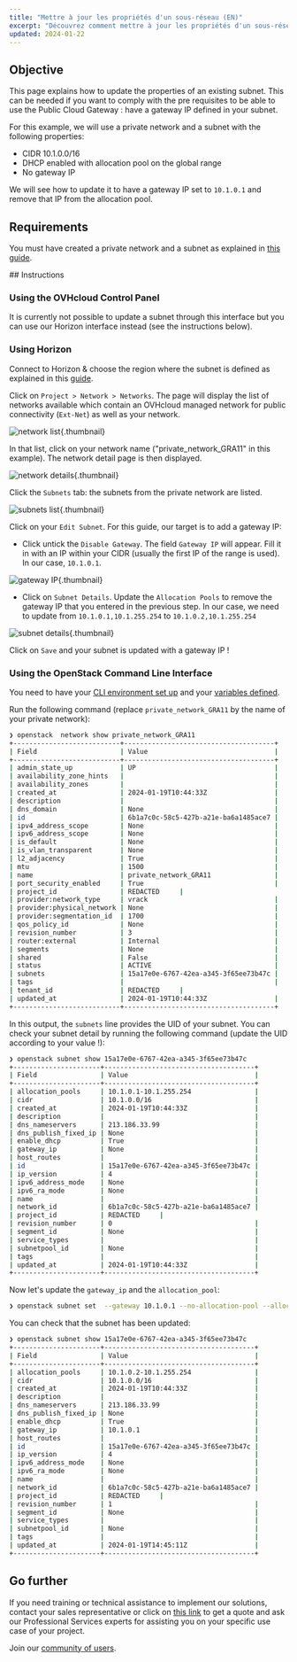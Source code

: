 ```yaml
---
title: "Mettre à jour les propriétés d'un sous-réseau (EN)"
excerpt: "Découvrez comment mettre à jour les propriétés d'un sous-réseau existant"
updated: 2024-01-22
---
```


## Objective

This page explains how to update the properties of an existing subnet. This can be needed if you want to comply with the pre requisites to be able to use the Public Cloud Gateway : have a gateway IP defined in your subnet.

For this example, we will use a private network and a subnet with the following properties:

- CIDR 10.1.0.0/16
- DHCP enabled with allocation pool on the global range
- No gateway IP 

We will see how to update it to have a gateway IP set to `10.1.0.1` and remove that IP from the allocation pool. 

## Requirements

You must have created a private network and a subnet as explained in [this guide](/pages/public_cloud/public_cloud_network_services/getting-started-07-creating-vrack).

## Instructions

### Using the OVHcloud Control Panel

It is currently not possible to update a subnet through this interface but you can use our Horizon interface instead (see the instructions below).

### Using Horizon

Connect to Horizon & choose the region where the subnet is defined as explained in this [guide](/pages/public_cloud/compute/introducing_horizon).

Click on `Project > Network > Networks`. The page will display the list of networks available which contain an OVHcloud managed network for public connectivity (`Ext-Net`) as well as your network.

![network list](images/network_list.png){.thumbnail}

In that list, click on your network name ("private_network_GRA11" in this example). The network detail page is then displayed.

![network details](images/network_details.png){.thumbnail}

Click the `Subnets` tab: the subnets from the private network are listed.

![subnets list](images/subnets_list.png){.thumbnail}

Click on your `Edit Subnet`. For this guide, our target is to add a gateway IP:

- Click untick the  `Disable Gateway`. The field `Gateway IP` will appear. Fill it in with an IP within your CIDR (usually the first IP of the range is used). In our case, `10.1.0.1`.

![gateway IP](images/add_gateway_ip.png){.thumbnail}

- Click on `Subnet Details`. Update the `Allocation Pools` to remove the gateway IP that you entered in the previous step. In our case, we need to update from `10.1.0.1,10.1.255.254` to `10.1.0.2,10.1.255.254`

![subnet details](images/subnet_details.png){.thumbnail}

Click on `Save` and your subnet is updated with a gateway IP !

### Using the OpenStack Command Line Interface

You need to have your [CLI environment set up](/pages/public_cloud/compute/prepare_the_environment_for_using_the_openstack_api) and your [variables defined](/pages/public_cloud/compute/loading_openstack_environment_variables).

Run the following command (replace `private_network_GRA11` by the name of your private network):

```bash 
❯ openstack  network show private_network_GRA11
+---------------------------+--------------------------------------+
| Field                     | Value                                |
+---------------------------+--------------------------------------+
| admin_state_up            | UP                                   |
| availability_zone_hints   |                                      |
| availability_zones        |                                      |
| created_at                | 2024-01-19T10:44:33Z                 |
| description               |                                      |
| dns_domain                | None                                 |
| id                        | 6b1a7c0c-58c5-427b-a21e-ba6a1485ace7 |
| ipv4_address_scope        | None                                 |
| ipv6_address_scope        | None                                 |
| is_default                | None                                 |
| is_vlan_transparent       | None                                 |
| l2_adjacency              | True                                 |
| mtu                       | 1500                                 |
| name                      | private_network_GRA11                |
| port_security_enabled     | True                                 |
| project_id                | REDACTED     |
| provider:network_type     | vrack                                |
| provider:physical_network | None                                 |
| provider:segmentation_id  | 1700                                 |
| qos_policy_id             | None                                 |
| revision_number           | 3                                    |
| router:external           | Internal                             |
| segments                  | None                                 |
| shared                    | False                                |
| status                    | ACTIVE                               |
| subnets                   | 15a17e0e-6767-42ea-a345-3f65ee73b47c |
| tags                      |                                      |
| tenant_id                 | REDACTED     |
| updated_at                | 2024-01-19T10:44:33Z                 |
+---------------------------+--------------------------------------+
```

In this output, the `subnets` line provides the UID of your subnet. 
You can check your subnet detail by running the following command (update the UID according to your value !):

```bash
❯ openstack subnet show 15a17e0e-6767-42ea-a345-3f65ee73b47c
+----------------------+--------------------------------------+
| Field                | Value                                |
+----------------------+--------------------------------------+
| allocation_pools     | 10.1.0.1-10.1.255.254                |
| cidr                 | 10.1.0.0/16                          |
| created_at           | 2024-01-19T10:44:33Z                 |
| description          |                                      |
| dns_nameservers      | 213.186.33.99                        |
| dns_publish_fixed_ip | None                                 |
| enable_dhcp          | True                                 |
| gateway_ip           | None                                 |
| host_routes          |                                      |
| id                   | 15a17e0e-6767-42ea-a345-3f65ee73b47c |
| ip_version           | 4                                    |
| ipv6_address_mode    | None                                 |
| ipv6_ra_mode         | None                                 |
| name                 |                                      |
| network_id           | 6b1a7c0c-58c5-427b-a21e-ba6a1485ace7 |
| project_id           | REDACTED     |
| revision_number      | 0                                    |
| segment_id           | None                                 |
| service_types        |                                      |
| subnetpool_id        | None                                 |
| tags                 |                                      |
| updated_at           | 2024-01-19T10:44:33Z                 |
+----------------------+--------------------------------------+
```

Now let's update the `gateway_ip` and the `allocation_pool`:

```bash
❯ openstack subnet set  --gateway 10.1.0.1 --no-allocation-pool --allocation-pool start=10.1.0.2,end=10.1.255.254  15a17e0e-6767-42ea-a345-3f65ee73b47c
```

You can check that the subnet has been updated:

```bash
❯ openstack subnet show 15a17e0e-6767-42ea-a345-3f65ee73b47c
+----------------------+--------------------------------------+
| Field                | Value                                |
+----------------------+--------------------------------------+
| allocation_pools     | 10.1.0.2-10.1.255.254                |
| cidr                 | 10.1.0.0/16                          |
| created_at           | 2024-01-19T10:44:33Z                 |
| description          |                                      |
| dns_nameservers      | 213.186.33.99                        |
| dns_publish_fixed_ip | None                                 |
| enable_dhcp          | True                                 |
| gateway_ip           | 10.1.0.1                             |
| host_routes          |                                      |
| id                   | 15a17e0e-6767-42ea-a345-3f65ee73b47c |
| ip_version           | 4                                    |
| ipv6_address_mode    | None                                 |
| ipv6_ra_mode         | None                                 |
| name                 |                                      |
| network_id           | 6b1a7c0c-58c5-427b-a21e-ba6a1485ace7 |
| project_id           | REDACTED     |
| revision_number      | 1                                    |
| segment_id           | None                                 |
| service_types        |                                      |
| subnetpool_id        | None                                 |
| tags                 |                                      |
| updated_at           | 2024-01-19T14:45:11Z                 |
+----------------------+--------------------------------------+
```

## Go further

If you need training or technical assistance to implement our solutions, contact your sales representative or click on [this link](https://www.ovhcloud.com/fr-ca/professional-services/) to get a quote and ask our Professional Services experts for assisting you on your specific use case of your project.

Join our [community of users](/links/community).
